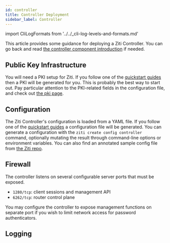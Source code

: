 ```yaml
---
id: controller
title: Controller Deployment
sidebar_label: Controller
---
```


import CliLogFormats from '../../_cli-log-levels-and-formats.md'

This article provides some guidance for deploying a Ziti Controller. You can go back and read [the controller component introduction](../../learn/introduction/03-components.md#openziti-controller) if needed.

## Public Key Infrastructure

You will need a PKI setup for Ziti. If you follow one of the [quickstart guides](../../learn/quickstarts/network/hosted.md) then a PKI will be generated for you. This is probably the best way to start out. Pay particular attention to the PKI-related fields in the configuration file, and check out [the pki page](../../learn/core-concepts/pki.md).

## Configuration

The Ziti Controller's configuration is loaded from a YAML file. If you follow one of the [quickstart guides](../../learn/quickstarts/network/hosted.md) a configuration file will be generated. You can generate a configuration with the `ziti create config controller` command, optionally mutating the result through command-line options or environment variables. You can also find an annotated sample config file from [the Ziti repo](https://github.com/openziti/ziti/blob/main/etc/ctrl.with.edge.yml).

## Firewall

The controller listens on several configurable server ports that must be exposed.

- `1280/tcp`: client sessions and management API
- `6262/tcp`: router control plane

You may configure the controller to expose management functions on separate port if you wish to limit network access for password authenticators.

## Logging

<CliLogFormats/>